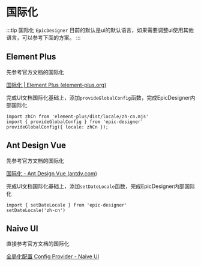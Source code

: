 # 国际化

:::tip 国际化
`EpicDesigner` 目前的默认是ui的默认语言，如果需要调整ui使用其他语言，可以参考下面的方案。
:::

## Element Plus

先参考官方文档的国际化

[国际化 | Element Plus (element-plus.org)](https://element-plus.org/zh-CN/guide/i18n.html#国际化)

完成UI文档国际化基础上，添加`provideGlobalConfig`函数，完成EpicDesigner内部国际化

```tsx
import zhCn from 'element-plus/dist/locale/zh-cn.mjs'
import { provideGlobalConfig } from 'epic-designer'
provideGlobalConfig({ locale: zhCn });
```

## Ant Design Vue

先参考官方文档的国际化

[国际化 - Ant Design Vue (antdv.com)](https://www.antdv.com/docs/vue/i18n-cn)

完成UI文档国际化基础上，添加`setDateLocale`函数，完成EpicDesigner内部国际化

```tsx
import { setDateLocale } from 'epic-designer'
setDateLocale('zh-cn')
```

## Naive UI

直接参考官方文档的国际化

[全局化配置 Config Provider - Naive UI](https://www.naiveui.com/zh-CN/os-theme/components/config-provider#language.vue)

